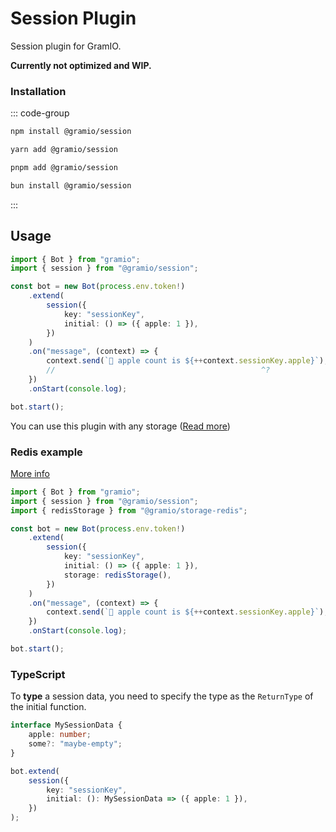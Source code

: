 # Session Plugin

Session plugin for GramIO.

**Currently not optimized and WIP.**

### Installation

::: code-group

```bash [npm]
npm install @gramio/session
```

```bash [yarn]
yarn add @gramio/session
```

```bash [pnpm]
pnpm add @gramio/session
```

```bash [bun]
bun install @gramio/session
```

:::

## Usage

```ts twoslash
import { Bot } from "gramio";
import { session } from "@gramio/session";

const bot = new Bot(process.env.token!)
    .extend(
        session({
            key: "sessionKey",
            initial: () => ({ apple: 1 }),
        })
    )
    .on("message", (context) => {
        context.send(`🍏 apple count is ${++context.sessionKey.apple}`);
        //                                              ^?
    })
    .onStart(console.log);

bot.start();
```

You can use this plugin with any storage ([Read more](/storages/index))

### Redis example

[More info](https://github.com/gramiojs/storages/tree/master/packages/redis)

```ts
import { Bot } from "gramio";
import { session } from "@gramio/session";
import { redisStorage } from "@gramio/storage-redis";

const bot = new Bot(process.env.token!)
    .extend(
        session({
            key: "sessionKey",
            initial: () => ({ apple: 1 }),
            storage: redisStorage(),
        })
    )
    .on("message", (context) => {
        context.send(`🍏 apple count is ${++context.sessionKey.apple}`);
    })
    .onStart(console.log);

bot.start();
```

### TypeScript

To **type** a session data, you need to specify the type as the `ReturnType` of the initial function.

```ts
interface MySessionData {
    apple: number;
    some?: "maybe-empty";
}

bot.extend(
    session({
        key: "sessionKey",
        initial: (): MySessionData => ({ apple: 1 }),
    })
);
```
